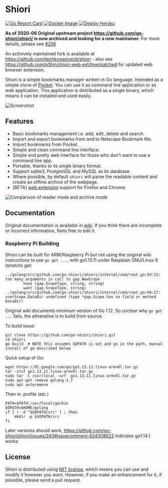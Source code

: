 # Shiori

[![Go Report Card](https://goreportcard.com/badge/github.com/go-shiori/shiori)](https://goreportcard.com/report/github.com/go-shiori/shiori)
[![Docker Image](https://img.shields.io/static/v1?label=image&message=Docker&color=1488C6&logo=docker)](https://hub.docker.com/r/radhifadlillah/shiori)
[![Deploy Heroku](https://img.shields.io/static/v1?label=deploy&message=Heroku&color=430098&logo=heroku)](https://heroku.com/deploy)

**As of 2020-06 Original upstream project https://github.com/go-shiori/shiori/ is now archived and looking for a new maintainer.** For more details, please see [#256](https://github.com/go-shiori/shiori/issues/256)

An activively maintained fork is available at https://github.com/techknowlogick/shiori - also see https://github.com/p3lim/shiori-web-ext/tree/patched for updated web browser extension.

Shiori is a simple bookmarks manager written in Go language. Intended as a simple clone of [Pocket](https://getpocket.com//). You can use it as command line application or as web application. This application is distributed as a single binary, which means it can be installed and used easily.

![Screenshot](https://raw.githubusercontent.com/go-shiori/shiori/master/docs/readme/cover.png)

## Features

- Basic bookmarks management i.e. add, edit, delete and search.
- Import and export bookmarks from and to Netscape Bookmark file.
- Import bookmarks from Pocket.
- Simple and clean command line interface.
- Simple and pretty web interface for those who don't want to use a command line app.
- Portable, thanks to its single binary format.
- Support sqlite3, PostgreSQL and MySQL as its database.
- Where possible, by default `shiori` will parse the readable content and create an offline archive of the webpage.
- [BETA] [web extension](https://github.com/go-shiori/shiori-web-ext) support for Firefox and Chrome.

![Comparison of reader mode and archive mode](https://raw.githubusercontent.com/go-shiori/shiori/master/docs/readme/comparison.png)

## Documentation

Original documentation is available in [wiki](https://github.com/RadhiFadlillah/shiori/wiki). If you think there are incomplete or incorrect information, feels free to edit it.

### Raspberry Pi Building

Shiori can be built for ARM/Raspberry Pi but not using the original wiki instructions to use `go get ...`, with go1.13.11 under Raspbian GNU/Linux 9 (stretch) get:

    ../golang/src/github.com/go-shiori/shiori/internal/cmd/root.go:93:32: too many arguments in call to gap.NewScope
            have (gap.ScopeType, string, string)
            want (gap.ScopeType, string)
    ../golang/src/github.com/go-shiori/shiori/internal/cmd/root.go:94:27: userScope.DataDir undefined (type *gap.Scope has no field or method DataDir)

Original wiki documents minimum version of Go 1.12. So unclear why `go get ...` fails, the altnerative is to build from source.

To build issue:

    git clone https://github.com/go-shiori/shiori.git
    cd shiori
    go build  # NOTE this assumes GOPATH is set and go in the path, manual install of go described below
 
 Quick setup of Go:
 
    wget https://dl.google.com/go/go1.13.11.linux-armv6l.tar.gz
    tar -ztvf go1.13.11.linux-armv6l.tar.gz
    sudo tar -C /usr/local -xzf  go1.13.11.linux-armv6l.tar.gz
    sudo apt-get remove golang-1.7
    sudo apt autoremove

Then in .profile (etc.)

    PATH=$PATH:/usr/local/go/bin
    GOPATH=$HOME/golang
    if [ ! -d "$GOPATH/src" ] ; then
        mkdir -p $GOPATH/src
    fi

Later versions should work, https://github.com/go-shiori/shiori/issues/243#issuecomment-624308622 indicates go1.14.1 works

## License

Shiori is distributed using [MIT license](https://choosealicense.com/licenses/mit/), which means you can use and modify it however you want. However, if you make an enhancement for it, if possible, please send a pull request.
